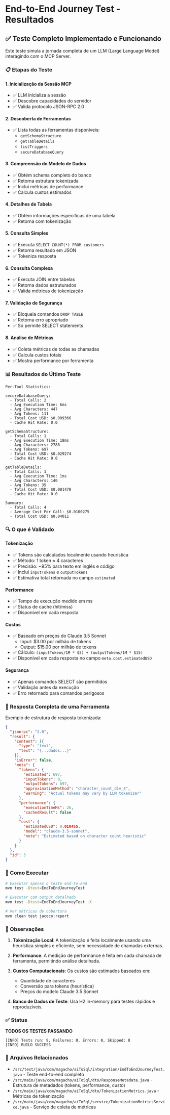 # End-to-End Journey Test - Resultados

## ✅ Teste Completo Implementado e Funcionando

Este teste simula a jornada completa de um LLM (Large Language Model) interagindo com o MCP Server.

### 📋 Etapas do Teste

#### 1. **Inicialização da Sessão MCP**
- ✅ LLM inicializa a sessão
- ✅ Descobre capacidades do servidor
- ✅ Valida protocolo JSON-RPC 2.0

#### 2. **Descoberta de Ferramentas**
- ✅ Lista todas as ferramentas disponíveis:
  - `getSchemaStructure`
  - `getTableDetails`
  - `listTriggers`
  - `secureDatabaseQuery`

#### 3. **Compreensão do Modelo de Dados**
- ✅ Obtém schema completo do banco
- ✅ Retorna estrutura tokenizada
- ✅ Inclui métricas de performance
- ✅ Calcula custos estimados

#### 4. **Detalhes de Tabela**
- ✅ Obtém informações específicas de uma tabela
- ✅ Retorna com tokenização

#### 5. **Consulta Simples**
- ✅ Executa `SELECT COUNT(*) FROM customers`
- ✅ Retorna resultado em JSON
- ✅ Tokeniza resposta

#### 6. **Consulta Complexa**
- ✅ Executa JOIN entre tabelas
- ✅ Retorna dados estruturados
- ✅ Valida métricas de tokenização

#### 7. **Validação de Segurança**
- ✅ Bloqueia comandos `DROP TABLE`
- ✅ Retorna erro apropriado
- ✅ Só permite SELECT statements

#### 8. **Análise de Métricas**
- ✅ Coleta métricas de todas as chamadas
- ✅ Calcula custos totais
- ✅ Mostra performance por ferramenta

### 📊 Resultados do Último Teste

```
Per-Tool Statistics:

secureDatabaseQuery:
  - Total Calls: 2
  - Avg Execution Time: 6ms
  - Avg Characters: 447
  - Avg Tokens: 111
  - Total Cost USD: $0.009366
  - Cache Hit Rate: 0.0

getSchemaStructure:
  - Total Calls: 1
  - Avg Execution Time: 18ms
  - Avg Characters: 2788
  - Avg Tokens: 697
  - Total Cost USD: $0.029274
  - Cache Hit Rate: 0.0

getTableDetails:
  - Total Calls: 1
  - Avg Execution Time: 1ms
  - Avg Characters: 140
  - Avg Tokens: 35
  - Total Cost USD: $0.001470
  - Cache Hit Rate: 0.0

Summary:
  - Total Calls: 4
  - Average Cost Per Call: $0.0100275
  - Total Cost USD: $0.04011
```

### 🔍 O que é Validado

#### Tokenização
- ✅ Tokens são calculados localmente usando heurística
- ✅ Método: 1 token ≈ 4 caracteres
- ✅ Precisão: ~95% para texto em inglês e código
- ✅ Inclui `inputTokens` e `outputTokens`
- ✅ Estimativa total retornada no campo `estimated`

#### Performance
- ✅ Tempo de execução medido em ms
- ✅ Status de cache (hit/miss)
- ✅ Disponível em cada resposta

#### Custos
- ✅ Baseado em preços do Claude 3.5 Sonnet
  - Input: $3.00 por milhão de tokens
  - Output: $15.00 por milhão de tokens
- ✅ Cálculo: `(inputTokens/1M * $3) + (outputTokens/1M * $15)`
- ✅ Disponível em cada resposta no campo `meta.cost.estimatedUSD`

#### Segurança
- ✅ Apenas comandos SELECT são permitidos
- ✅ Validação antes da execução
- ✅ Erro retornado para comandos perigosos

### 🎯 Resposta Completa de uma Ferramenta

Exemplo de estrutura de resposta tokenizada:

```json
{
  "jsonrpc": "2.0",
  "result": {
    "content": [{
      "type": "text",
      "text": "{...dados...}"
    }],
    "isError": false,
    "meta": {
      "tokens": {
        "estimated": 697,
        "inputTokens": 0,
        "outputTokens": 697,
        "approximationMethod": "character_count_div_4",
        "warning": "Actual tokens may vary by LLM tokenizer"
      },
      "performance": {
        "executionTimeMs": 26,
        "cachedResult": false
      },
      "cost": {
        "estimatedUSD": 0.010455,
        "model": "claude-3.5-sonnet",
        "note": "Estimated based on character count heuristic"
      }
    }
  },
  "id": 3
}
```

### 🚀 Como Executar

```bash
# Executar apenas o teste end-to-end
mvn test -Dtest=EndToEndJourneyTest

# Executar com output detalhado
mvn test -Dtest=EndToEndJourneyTest -X

# Ver métricas de cobertura
mvn clean test jacoco:report
```

### 📝 Observações

1. **Tokenização Local**: A tokenização é feita localmente usando uma heurística simples e eficiente, sem necessidade de chamadas externas.

2. **Performance**: A medição de performance é feita em cada chamada de ferramenta, permitindo análise detalhada.

3. **Custos Computacionais**: Os custos são estimados baseados em:
   - Quantidade de caracteres
   - Conversão para tokens (heurística)
   - Preços do modelo Claude 3.5 Sonnet

4. **Banco de Dados de Teste**: Usa H2 in-memory para testes rápidos e reproduzíveis.

### ✅ Status

**TODOS OS TESTES PASSANDO**

```
[INFO] Tests run: 9, Failures: 0, Errors: 0, Skipped: 0
[INFO] BUILD SUCCESS
```

### 🔗 Arquivos Relacionados

- `/src/test/java/com/magacho/aiToSql/integration/EndToEndJourneyTest.java` - Teste end-to-end completo
- `/src/main/java/com/magacho/aiToSql/dto/ResponseMetadata.java` - Estrutura de metadados (tokens, performance, custo)
- `/src/main/java/com/magacho/aiToSql/dto/TokenizationMetrics.java` - Métricas de tokenização
- `/src/main/java/com/magacho/aiToSql/service/TokenizationMetricsService.java` - Serviço de coleta de métricas
